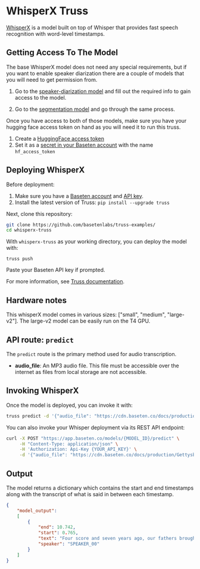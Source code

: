 # WhisperX Truss

[WhisperX](https://github.com/m-bain/whisperX) is a model built on top of Whisper that provides fast speech recognition with word-level timestamps. 

## Getting Access To The Model
The base WhisperX model does not need any special requirements, but if you want to enable speaker diarization there are a couple of models that you will need to get permission from.
1. Go to the [speaker-diarization model](https://huggingface.co/pyannote/speaker-diarization-3.0) and fill out the required info to gain access to the model.

2. Go to the [segmentation model](https://huggingface.co/pyannote/segmentation-3.0) and go through the same process.

Once you have access to both of those models, make sure you have your hugging face access token on hand as you will need it to run this truss. 

1. Create a [HuggingFace access token](https://huggingface.co/settings/tokens)
2. Set it as a [secret in your Baseten account](https://app.baseten.co/settings/secrets) with the name `hf_access_token`

## Deploying WhisperX

Before deployment:

1. Make sure you have a [Baseten account](https://app.baseten.co/signup) and [API key](https://app.baseten.co/settings/account/api_keys).
2. Install the latest version of Truss: `pip install --upgrade truss`

Next, clone this repository:

```sh
git clone https://github.com/basetenlabs/truss-examples/
cd whisperx-truss
```

With `whisperx-truss` as your working directory, you can deploy the model with:

```
truss push
```

Paste your Baseten API key if prompted.

For more information, see [Truss documentation](https://truss.baseten.co).

## Hardware notes

This whisperX model comes in various sizes: ["small", "medium", "large-v2"].
The large-v2 model can be easily run on the T4 GPU. 

## API route: `predict`

The `predict` route is the primary method used for audio transcription. 

- __audio_file__: An MP3 audio file. This file must be accessible over the internet as files from local storage are not accessible.

## Invoking WhisperX

Once the model is deployed, you can invoke it with:

```sh
truss predict -d '{"audio_file": "https://cdn.baseten.co/docs/production/Gettysburg.mp3"}'
```

You can also invoke your Whisper deployment via its REST API endpoint:

```bash
curl -X POST "https://app.baseten.co/models/{MODEL_ID}/predict" \
     -H "Content-Type: application/json" \
     -H 'Authorization: Api-Key {YOUR_API_KEY}' \
     -d '{"audio_file": "https://cdn.baseten.co/docs/production/Gettysburg.mp3"}'
```

## Output

The model returns a dictionary which contains the start and end timestamps along with the transcript of what is said in between each timestamp. 

```json
{
    "model_output": 
    [
        {
            "end": 10.742, 
            "start": 0.765, 
            "text": "Four score and seven years ago, our fathers brought forth upon this continent, a new nation conceived in liberty and dedicated to the proposition that all men are created equal.",
            "speaker": "SPEAKER_00"
        }
    ]
}
```
